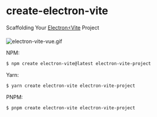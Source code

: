 # create-electron-vite

Scaffolding Your [Electron⚡️Vite](https://github.com/electron-vite) Project

![electron-vite-vue.gif](https://github.com/electron-vite/create-electron-vite/blob/main/electron-vite-vue.gif?raw=true)

NPM:

```sh
$ npm create electron-vite@latest electron-vite-project
```

Yarn:

```sh
$ yarn create electron-vite electron-vite-project
```

PNPM:

```sh
$ pnpm create electron-vite electron-vite-project
```
